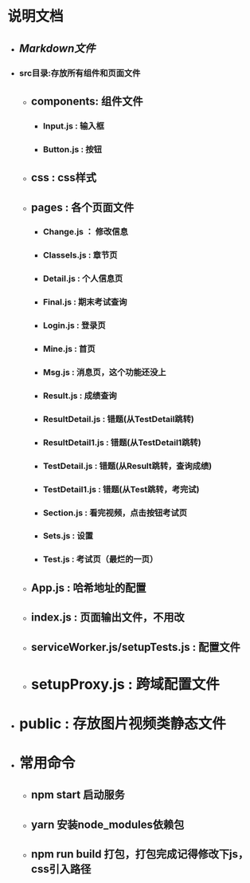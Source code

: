 # 说明文档
- ## *Markdown文件*
- ### src目录:存放所有组件和页面文件
    - ## components: 组件文件
        - ### Input.js : 输入框
        - ### Button.js : 按钮
    - ## css : css样式
    - ## pages : 各个页面文件
        - ### Change.js ：  修改信息
        - ### ClasseIs.js : 章节页
        - ### Detail.js : 个人信息页
        - ### Final.js : 期末考试查询
        - ### Login.js : 登录页
        - ### Mine.js : 首页
        - ### Msg.js : 消息页，这个功能还没上
        - ### Result.js : 成绩查询
        - ### ResultDetail.js : 错题(从TestDetail跳转)
        - ### ResultDetail1.js : 错题(从TestDetail1跳转)
        - ### TestDetail.js : 错题(从Result跳转，查询成绩)
        - ### TestDetail1.js : 错题(从Test跳转，考完试)
        - ###  Section.js : 看完视频，点击按钮考试页
        - ### Sets.js : 设置
        - ### Test.js : 考试页（最烂的一页）
    - ## App.js : 哈希地址的配置
    - ## index.js : 页面输出文件，不用改
    - ## serviceWorker.js/setupTests.js : 配置文件
    - # setupProxy.js : 跨域配置文件
- # public : 存放图片视频类静态文件
- # 常用命令
    - ## npm start  启动服务
    - ## yarn 安装node_modules依赖包
    - ## npm run build 打包，打包完成记得修改下js，css引入路径
